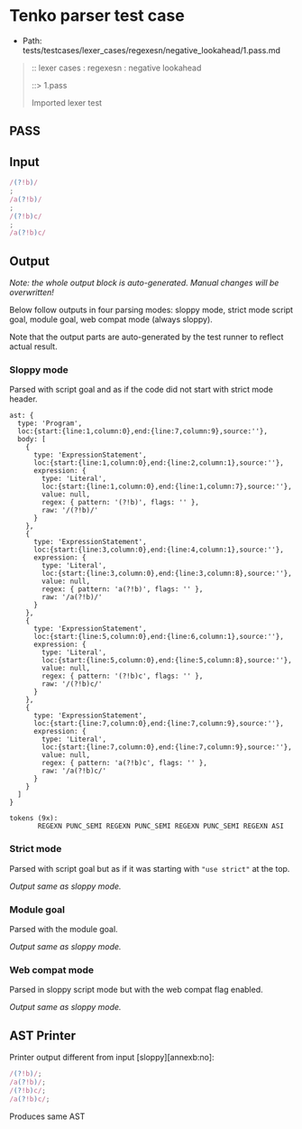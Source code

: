 # Tenko parser test case

- Path: tests/testcases/lexer_cases/regexesn/negative_lookahead/1.pass.md

> :: lexer cases : regexesn : negative lookahead
>
> ::> 1.pass
>
> Imported lexer test

## PASS

## Input

`````js
/(?!b)/
;
/a(?!b)/
;
/(?!b)c/
;
/a(?!b)c/
`````

## Output

_Note: the whole output block is auto-generated. Manual changes will be overwritten!_

Below follow outputs in four parsing modes: sloppy mode, strict mode script goal, module goal, web compat mode (always sloppy).

Note that the output parts are auto-generated by the test runner to reflect actual result.

### Sloppy mode

Parsed with script goal and as if the code did not start with strict mode header.

`````
ast: {
  type: 'Program',
  loc:{start:{line:1,column:0},end:{line:7,column:9},source:''},
  body: [
    {
      type: 'ExpressionStatement',
      loc:{start:{line:1,column:0},end:{line:2,column:1},source:''},
      expression: {
        type: 'Literal',
        loc:{start:{line:1,column:0},end:{line:1,column:7},source:''},
        value: null,
        regex: { pattern: '(?!b)', flags: '' },
        raw: '/(?!b)/'
      }
    },
    {
      type: 'ExpressionStatement',
      loc:{start:{line:3,column:0},end:{line:4,column:1},source:''},
      expression: {
        type: 'Literal',
        loc:{start:{line:3,column:0},end:{line:3,column:8},source:''},
        value: null,
        regex: { pattern: 'a(?!b)', flags: '' },
        raw: '/a(?!b)/'
      }
    },
    {
      type: 'ExpressionStatement',
      loc:{start:{line:5,column:0},end:{line:6,column:1},source:''},
      expression: {
        type: 'Literal',
        loc:{start:{line:5,column:0},end:{line:5,column:8},source:''},
        value: null,
        regex: { pattern: '(?!b)c', flags: '' },
        raw: '/(?!b)c/'
      }
    },
    {
      type: 'ExpressionStatement',
      loc:{start:{line:7,column:0},end:{line:7,column:9},source:''},
      expression: {
        type: 'Literal',
        loc:{start:{line:7,column:0},end:{line:7,column:9},source:''},
        value: null,
        regex: { pattern: 'a(?!b)c', flags: '' },
        raw: '/a(?!b)c/'
      }
    }
  ]
}

tokens (9x):
       REGEXN PUNC_SEMI REGEXN PUNC_SEMI REGEXN PUNC_SEMI REGEXN ASI
`````

### Strict mode

Parsed with script goal but as if it was starting with `"use strict"` at the top.

_Output same as sloppy mode._

### Module goal

Parsed with the module goal.

_Output same as sloppy mode._

### Web compat mode

Parsed in sloppy script mode but with the web compat flag enabled.

_Output same as sloppy mode._

## AST Printer

Printer output different from input [sloppy][annexb:no]:

````js
/(?!b)/;
/a(?!b)/;
/(?!b)c/;
/a(?!b)c/;
````

Produces same AST
